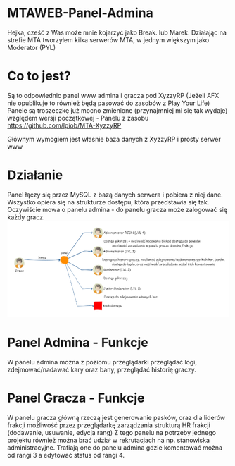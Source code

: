 # MTAWEB-Panel-Admina


Hejka, cześć z Was może mnie kojarzyć jako Break. lub Marek. Działając na strefie MTA tworzyłem kilka serwerów MTA, w jednym większym jako Moderator (PYL)

# Co to jest?

Są to odpowiednio panel www admina i gracza pod XyzzyRP (Jeżeli AFX nie opublikuje to również będą pasować do zasobów z Play Your Life)
Panele są troszeczkę już mocno zmienione (przynajmniej mi się tak wydaje) względem wersji początkowej - Panelu z zasobu https://github.com/lpiob/MTA-XyzzyRP

Głównym wymogiem jest własnie baza danych z XyzzyRP i prosty serwer www

# Działanie

Panel łączy się przez MySQL z bazą danych serwera i pobiera z niej dane. Wszystko opiera się na strukturze dostępu, która przedstawia się tak. Oczywiście mowa o panelu admina - do panelu gracza może zalogować się każdy gracz.
![levels](levels.png)

# Panel Admina - Funkcje

W panelu admina można z poziomu przeglądarki przeglądać logi, zdejmować/nadawać kary oraz bany, przeglądać historię graczy.

# Panel Gracza - Funkcje

W panelu gracza główną rzeczą jest generowanie pasków, oraz dla liderów frakcji możliwość przez przeglądarkę zarządzania strukturą HR frakcji (dodawanie, usuwanie, edycja rang)
Z tego panelu na potrzeby jednego projektu również można brać udział w rekrutacjach na np. stanowiska administracyjne. Trafiają one do panelu admina gdzie komentować można od rangi 3 a edytować status od rangi 4. 
